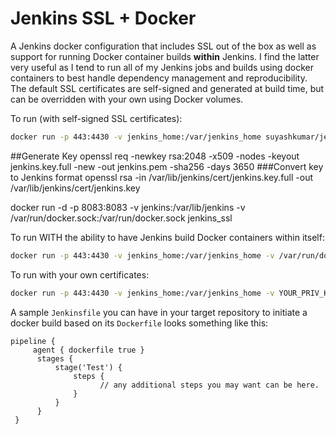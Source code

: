 # Jenkins SSL + Docker
A Jenkins docker configuration that includes SSL out of the box as well as support for running Docker container builds **within** Jenkins. I find the latter very useful as I tend to run all of my Jenkins jobs and builds using docker containers to best handle dependency management and reproducibility. The default SSL certificates are self-signed and generated at build time, but can be overridden with your own using Docker volumes.

To run (with self-signed SSL certificates):
```sh
docker run -p 443:4430 -v jenkins_home:/var/jenkins_home suyashkumar/jenkins-ssl-docker
```

##Generate Key
 openssl req -newkey rsa:2048 -x509 -nodes -keyout jenkins.key.full -new -out jenkins.pem -sha256 -days 3650
###Convert key to Jenkins format
 openssl rsa -in  /var/lib/jenkins/cert/jenkins.key.full -out /var/lib/jenkins/cert/jenkins.key
 
 docker run -d -p 8083:8083 -v jenkins:/var/lib/jenkins -v /var/run/docker.sock:/var/run/docker.sock jenkins_ssl


To run WITH the ability to have Jenkins build Docker containers within itself:
```sh
docker run -p 443:4430 -v jenkins_home:/var/jenkins_home -v /var/run/docker.sock:/var/run/docker.sock suyashkumar/jenkins-ssl-docker
```

To run with your own certificates:
```sh
docker run -p 443:4430 -v jenkins_home:/var/jenkins_home -v YOUR_PRIV_KEY_FILE:/var/lib/jenkins/pk -v YOUR_CERT:/var/lib/jenkins/cert suyashkumar/jenkins-ssl-docker
```

A sample `Jenkinsfile` you can have in your target repository to initiate a docker build based on its `Dockerfile` looks something like this:
```
pipeline {
     agent { dockerfile true }
      stages {
          stage('Test') {
              steps {
		            // any additional steps you may want can be here.
              }
          }
      }
 }
```
